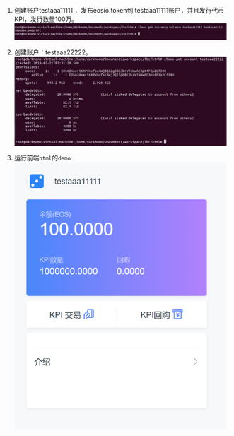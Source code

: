 1. 创建账户testaaa11111 ，发布eosio.token到 testaaa11111账户，并且发行代币KPI，发行数量100万。
![testaaa11111](../resource/testaaa11111.png)

2. 创建账户：testaaa22222。
![testaaa22222](../resource/testaaa22222.png)

3. 运行前端`html`的`demo`
![html](../resource/html.png)